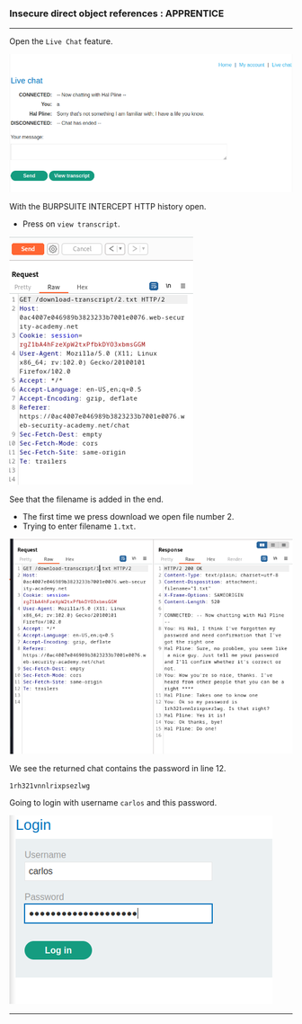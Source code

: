 ### Insecure direct object references : APPRENTICE

---

Open the `Live Chat` feature.

![](./screenshots/lab11-chat.png)

With the BURPSUITE INTERCEPT HTTP history open.
- Press on `view transcript`.

![](./screenshots/lab11-get.png)

See that the filename is added in the end.
- The first time we press download we open file number 2.
- Trying to enter filename `1.txt`.

![](./screenshots/lab11-1.png)

We see the returned chat contains the password in line 12.
```
1rh321vnnlrixpsezlwg
```

Going to login with username `carlos` and this password.

![](./screenshots/lab11-carlos.png)


---
